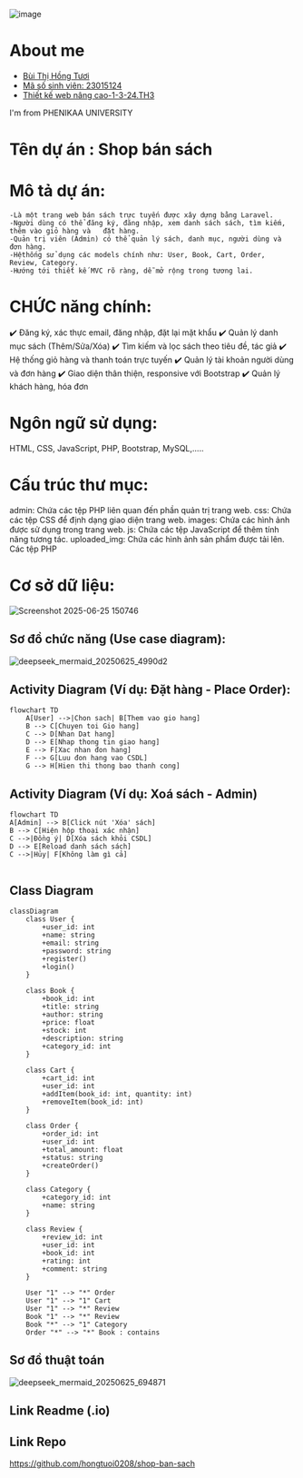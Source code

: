 ![image](https://github.com/user-attachments/assets/ca95a7bf-e1c7-46c4-8e62-283d6dca241c)

<h1>About me </h1>
<ul>
    <a href = '' ><li>Bùi Thị Hồng Tươi </li></a>
    <a href = '' ><li>Mã số sinh viên: 23015124</li></a>
    <a href = '' ><li>Thiết kế web nâng cao-1-3-24.TH3</li></a>
</ul>
<p>I'm from PHENIKAA UNIVERSITY</p>

# Tên dự án : Shop bán sách

# Mô tả dự án:
    -Là một trang web bán sách trực tuyến được xây dựng bằng Laravel.
    -Người dùng có thể đăng ký, đăng nhập, xem danh sách sách, tìm kiếm, thêm vào giỏ hàng và   đặt hàng.
    -Quản trị viên (Admin) có thể quản lý sách, danh mục, người dùng và đơn hàng.
    -Hệthống sử dụng các models chính như: User, Book, Cart, Order, Review, Category.
    -Hướng tới thiết kế MVC rõ ràng, dễ mở rộng trong tương lai.
    
# CHỨC năng chính:
 ✔️ Đăng ký, xác thực email, đăng nhập, đặt lại mặt khẩu
 ✔️ Quản lý danh mục sách (Thêm/Sửa/Xóa) 
 ✔️ Tìm kiếm và lọc sách theo tiêu đề, tác giả 
 ✔️ Hệ thống giỏ hàng và thanh toán trực tuyến 
 ✔️ Quản lý tài khoản người dùng và đơn hàng 
 ✔️ Giao diện thân thiện, responsive với Bootstrap
 ✔️ Quản lý khách hàng, hóa đơn

# Ngôn ngữ sử dụng:
 HTML, CSS, JavaScript, PHP, Bootstrap, MySQL,.....
 
# Cấu trúc thư mục:
admin: Chứa các tệp PHP liên quan đến phần quản trị trang web.
css: Chứa các tệp CSS để định dạng giao diện trang web.
images: Chứa các hình ảnh được sử dụng trong trang web.
js: Chứa các tệp JavaScript để thêm tính năng tương tác.
uploaded_img: Chứa các hình ảnh sản phẩm được tải lên.
Các tệp PHP

# Cơ sở dữ liệu:

![Screenshot 2025-06-25 150746](https://github.com/user-attachments/assets/369a4323-5f1c-40da-8732-81d71fe58a12) 
 
## Sơ đồ chức năng (Use case diagram):
![deepseek_mermaid_20250625_4990d2](https://github.com/user-attachments/assets/659d0057-974b-4137-9182-bec7d90bb13d)

## Activity Diagram (Ví dụ: Đặt hàng - Place Order):
```mermaid
flowchart TD
    A[User] -->|Chon sach| B[Them vao gio hang]
    B --> C[Chuyen toi Gio hang]
    C --> D[Nhan Dat hang]
    D --> E[Nhap thong tin giao hang]
    E --> F[Xac nhan đon hang]
    F --> G[Luu đon hang vao CSDL]
    G --> H[Hien thi thong bao thanh cong]

```
## Activity Diagram (Ví dụ: Xoá sách - Admin)
```mermaid
flowchart TD
A[Admin] --> B[Click nút 'Xóa' sách]
B --> C[Hiện hộp thoại xác nhận]
C -->|Đồng ý| D[Xóa sách khỏi CSDL]
D --> E[Reload danh sách sách]
C -->|Hủy| F[Không làm gì cả]


```
## Class Diagram 
```mermaid
classDiagram
    class User {
        +user_id: int
        +name: string
        +email: string
        +password: string
        +register()
        +login()
    }

    class Book {
        +book_id: int
        +title: string
        +author: string
        +price: float
        +stock: int
        +description: string
        +category_id: int
    }

    class Cart {
        +cart_id: int
        +user_id: int
        +addItem(book_id: int, quantity: int)
        +removeItem(book_id: int)
    }

    class Order {
        +order_id: int
        +user_id: int
        +total_amount: float
        +status: string
        +createOrder()
    }

    class Category {
        +category_id: int
        +name: string
    }

    class Review {
        +review_id: int
        +user_id: int
        +book_id: int
        +rating: int
        +comment: string
    }

    User "1" --> "*" Order
    User "1" --> "1" Cart
    User "1" --> "*" Review
    Book "1" --> "*" Review
    Book "*" --> "1" Category
    Order "*" --> "*" Book : contains
```

## Sơ đồ thuật toán

![deepseek_mermaid_20250625_694871](https://github.com/user-attachments/assets/89409eb6-dcd6-45f7-b76b-89b5c3566dbb)

## Link Readme (.io)



## Link Repo

https://github.com/hongtuoi0208/shop-ban-sach











































